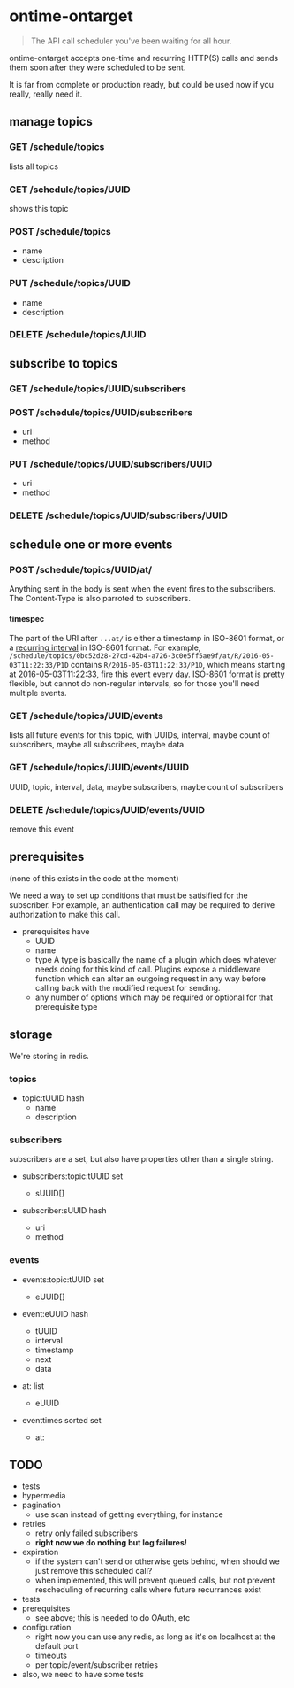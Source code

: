 # ontime-ontarget

> The API call scheduler you've been waiting for all hour.

ontime-ontarget accepts one-time and recurring HTTP(S) calls and sends them soon after they were scheduled to be sent.

It is far from complete or production ready, but could be used now if you really, really need it.

## manage topics

### GET /schedule/topics

lists all topics

### GET /schedule/topics/UUID

shows this topic

### POST /schedule/topics

- name
- description

### PUT /schedule/topics/UUID

- name
- description

### DELETE /schedule/topics/UUID

## subscribe to topics

### GET /schedule/topics/UUID/subscribers

### POST /schedule/topics/UUID/subscribers

- uri
- method

### PUT /schedule/topics/UUID/subscribers/UUID

- uri
- method

### DELETE /schedule/topics/UUID/subscribers/UUID

## schedule one or more events

### POST /schedule/topics/UUID/at/<timespec>

Anything sent in the body is sent when the event fires to the subscribers.  The Content-Type is also parroted to subscribers.

#### timespec

The part of the URI after `...at/` is either a timestamp in ISO-8601 format, or a [recurring interval](https://en.wikipedia.org/wiki/ISO_8601#Repeating_intervals) in ISO-8601 format.  For example, `/schedule/topics/0bc52d28-27cd-42b4-a726-3c0e5ff5ae9f/at/R/2016-05-03T11:22:33/P1D` contains `R/2016-05-03T11:22:33/P1D`, which means starting at 2016-05-03T11:22:33, fire this event every day.  ISO-8601 format is pretty flexible, but cannot do non-regular intervals, so for those you'll need multiple events.

### GET /schedule/topics/UUID/events

lists all future events for this topic, with UUIDs, interval, maybe count of subscribers, maybe all subscribers, maybe data

### GET /schedule/topics/UUID/events/UUID

UUID, topic, interval, data, maybe subscribers, maybe count of subscribers

### DELETE /schedule/topics/UUID/events/UUID

remove this event

## prerequisites

(none of this exists in the code at the moment)

We need a way to set up conditions that must be satisified for the subscriber.  For example, an authentication call may be required to derive authorization to make this call.

- prerequisites have
  - UUID
  - name
  - type
    A type is basically the name of a plugin which does whatever needs doing for this kind of call.  Plugins expose a middleware function which can alter an outgoing request in any way before calling back with the modified request for sending.
  - any number of options which may be required or optional for that prerequisite type

## storage

We're storing in redis.  

### topics

- topic:tUUID hash
  - name
  - description

### subscribers

subscribers are a set, but also have properties other than a single string.

- subscribers:topic:tUUID set
  - sUUID[]

- subscriber:sUUID hash
  - uri
  - method

### events

- events:topic:tUUID set
  - eUUID[]

- event:eUUID hash
  - tUUID
  - interval
  - timestamp
  - next
  - data

- at:<seconds> list
  - eUUID

- eventtimes sorted set
  - at:<seconds>

## TODO

- tests
- hypermedia
- pagination
  - use scan instead of getting everything, for instance
- retries
  - retry only failed subscribers
  - **right now we do nothing but log failures!**
- expiration
  - if the system can't send or otherwise gets behind, when should we just remove this scheduled call?
  - when implemented, this will prevent queued calls, but not prevent rescheduling of recurring calls where future recurrances exist
- tests
- prerequisites
  - see above; this is needed to do OAuth, etc
- configuration
  - right now you can use any redis, as long as it's on localhost at the default port
  - timeouts
  - per topic/event/subscriber retries
- also, we need to have some tests

